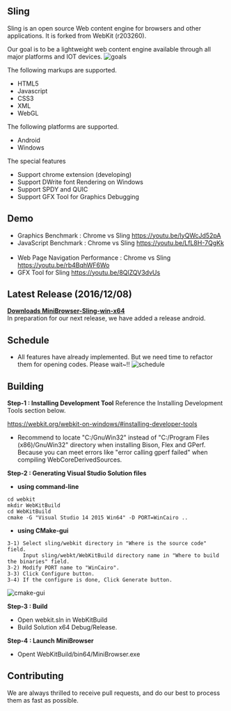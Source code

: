 ## Sling
Sling is an open source Web content engine for browsers and other applications.
It is forked from WebKit (r203260).

Our goal is to be a lightweight web content engine available through all major platforms and IOT devices.
![goals](https://cloud.githubusercontent.com/assets/2087774/20997226/f1f71768-bd46-11e6-9c1c-d9ffb3db63cf.PNG)

The following markups are supported.

* HTML5
* Javascript
* CSS3
* XML
* WebGL

The following platforms are supported.

* Android
* Windows

The special features

* Support chrome extension (developing)
* Support DWrite font Rendering on Windows  
* Support SPDY and QUIC
* Support GFX Tool for Graphics Debugging

## Demo
* Graphics Benchmark : Chrome vs Sling
https://youtu.be/IyQWcJd52pA
 
* JavaScript Benchmark : Chrome vs Sling
https://youtu.be/LfL8H-7QgKk
 
* Web Page Navigation Performance : Chrome vs Sling
https://youtu.be/rb4BqhWF6Wo
 
* GFX Tool for Sling
https://youtu.be/8QlZQV3dvUs

## Latest Release (2016/12/08)
[**Downloads MiniBrowser-Sling-win-x64**](https://github.com/naver/sling/blob/master/release/release-20161206.zip)<br/>
In preparation for our next release, we have added a release android. 

## Schedule
* All features have already implemented. But we need time to refactor them for opening codes. Please wait~!!
![schedule](https://cloud.githubusercontent.com/assets/2087774/20997227/f6a45c4e-bd46-11e6-9226-46fd3827b5be.PNG)

## Building

**Step-1 : Installing Development Tool**
Reference the Installing Development Tools section below.

https://webkit.org/webkit-on-windows/#installing-developer-tools

* Recommend to locate "C:/GnuWin32" instead of "C:/Program Files (x86)/GnuWin32" directory when installing Bison, Flex and GPerf. Because you can meet errors like "error calling gperf failed" when compiling WebCoreDerivedSources.

**Step-2 : Generating Visual Studio Solution files**

* **using command-line**
```
cd webkit
mkdir WebKitBuild
cd WebKitBuild
cmake -G "Visual Studio 14 2015 Win64" -D PORT=WinCairo ..
```

* **using CMake-gui**
```
3-1) Select sling/webkit directory in "Where is the source code" field.
     Input sling/webkt/WebKitBuild directory name in "Where to build the binaries" field.
3-2) Modify PORT name to "WinCairo".
3-3) Click Configure button.
3-4) If the configure is done, Click Generate button.
```
![cmake-gui](https://cloud.githubusercontent.com/assets/2087774/20919413/08e30d1a-bbdf-11e6-9ed8-37b2a127e5df.png)


**Step-3 : Build**
- Open webkit.sln in WebKitBuild
- Build Solution x64 Debug/Release.

**Step-4 : Launch MiniBrowser**
- Opent WebKitBuild/bin64/MiniBrowser.exe

## Contributing
We are always thrilled to receive pull requests, and do our best to process them as fast as possible.
